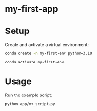 # my-first-app

# Setup

Create and activate a virtual environment:

```sh
conda create -n my-first-env python=3.10

conda activate my-first-env
```

# Usage

Run the example script:

```sh
python app/my_script.py
```

